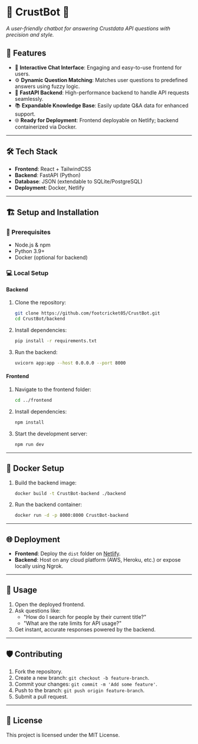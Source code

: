 # 🌟 **CrustBot** 🌟  
_A user-friendly chatbot for answering Crustdata API questions with precision and style._

## 🚀 **Features**
- 🎨 **Interactive Chat Interface**: Engaging and easy-to-use frontend for users.  
- ⚙️ **Dynamic Question Matching**: Matches user questions to predefined answers using fuzzy logic.  
- 📡 **FastAPI Backend**: High-performance backend to handle API requests seamlessly.  
- 📚 **Expandable Knowledge Base**: Easily update Q&A data for enhanced support.  
- 🌐 **Ready for Deployment**: Frontend deployable on Netlify; backend containerized via Docker.  

---

## 🛠️ **Tech Stack**
- **Frontend**: React + TailwindCSS  
- **Backend**: FastAPI (Python)  
- **Database**: JSON (extendable to SQLite/PostgreSQL)  
- **Deployment**: Docker, Netlify  

---

## 🏗️ **Setup and Installation**

### 🔧 Prerequisites
- Node.js & npm  
- Python 3.9+  
- Docker (optional for backend)

### 💻 Local Setup

#### **Backend**
1. Clone the repository:
   ```bash
   git clone https://github.com/footcricket05/CrustBot.git
   cd CrustBot/backend
   ```
2. Install dependencies:
   ```bash
   pip install -r requirements.txt
   ```
3. Run the backend:
   ```bash
   uvicorn app:app --host 0.0.0.0 --port 8000
   ```

#### **Frontend**
1. Navigate to the frontend folder:
   ```bash
   cd ../frontend
   ```
2. Install dependencies:
   ```bash
   npm install
   ```
3. Start the development server:
   ```bash
   npm run dev
   ```

---

## 🐳 **Docker Setup**
1. Build the backend image:
   ```bash
   docker build -t CrustBot-backend ./backend
   ```
2. Run the backend container:
   ```bash
   docker run -d -p 8000:8000 CrustBot-backend
   ```

---

## 🌐 **Deployment**
- **Frontend**: Deploy the `dist` folder on [Netlify](https://www.netlify.com/).  
- **Backend**: Host on any cloud platform (AWS, Heroku, etc.) or expose locally using Ngrok.  

---

## 🤖 **Usage**
1. Open the deployed frontend.
2. Ask questions like:
   - "How do I search for people by their current title?"
   - "What are the rate limits for API usage?"
3. Get instant, accurate responses powered by the backend.

---

## 🛡️ **Contributing**
1. Fork the repository.  
2. Create a new branch: `git checkout -b feature-branch`.  
3. Commit your changes: `git commit -m 'Add some feature'`.  
4. Push to the branch: `git push origin feature-branch`.  
5. Submit a pull request.  

---

## 📄 **License**
This project is licensed under the MIT License.  
